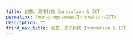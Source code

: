 ```yaml
---
title: 创意、资讯科技 Innovation & ICT
permalink: /our-programmes/Innovation-ICT/
description: ""
third_nav_title: 创意、资讯科技 Innovation & ICT
---
```




